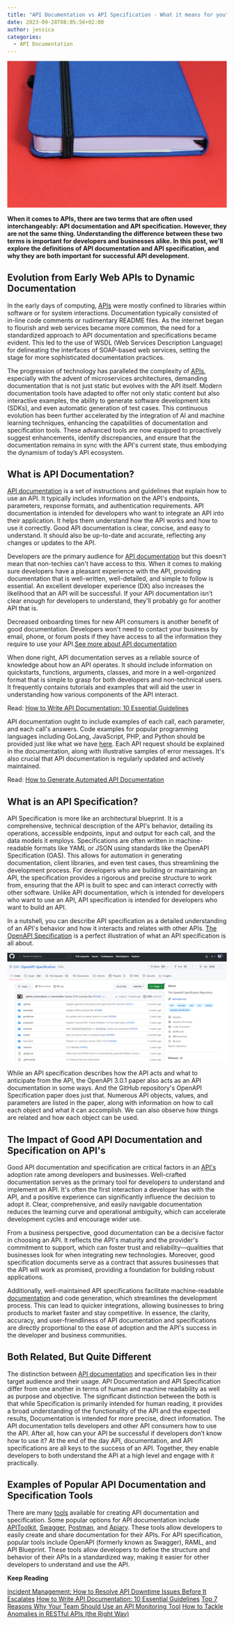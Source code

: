 ```yaml
---
title: "API Documentation vs API Specification - What it means for you"
date: 2023-09-28T08:05:56+02:00
author: jessica
categories:
  - API Documentation
---
```

![API documentation](./document.jpeg)

**When it comes to APIs, there are two terms that are often used interchangeably: API documentation and API specification. However, they are not the same thing. Understanding the difference between these two terms is important for developers and businesses alike. In this post, we'll explore the definitions of API documentation and API specification, and why they are both important for successful API development.**

## Evolution from Early Web APIs to Dynamic Documentation

In the early days of computing, [APIs](https://apitoolkit.io/blog/api-logs/) were mostly confined to libraries within software or for system interactions. Documentation typically consisted of in-line code comments or rudimentary README files. As the internet began to flourish and web services became more common, the need for a standardized approach to API documentation and specifications became evident. This led to the use of WSDL (Web Services Description Language) for delineating the interfaces of SOAP-based web services, setting the stage for more sophisticated documentation practices.

The progression of technology has paralleled the complexity of [APIs](https://apitoolkit.io/blog/api-logs/), especially with the advent of microservices architectures, demanding documentation that is not just static but evolves with the API itself. Modern documentation tools have adapted to offer not only static content but also interactive examples, the ability to generate software development kits (SDKs), and even automatic generation of test cases. This continuous evolution has been further accelerated by the integration of AI and machine learning techniques, enhancing the capabilities of documentation and specification tools. These advanced tools are now equipped to proactively suggest enhancements, identify discrepancies, and ensure that the documentation remains in sync with the API's current state, thus embodying the dynamism of today’s API ecosystem.

## What is API Documentation?

[API documentation](https://apitoolkit.io/blog/api-documentation-with-analytics/) is a set of instructions and guidelines that explain how to use an API. It typically includes information on the API's endpoints, parameters, response formats, and authentication requirements. API documentation is intended for developers who want to integrate an API into their application. It helps them understand how the API works and how to use it correctly. Good API documentation is clear, concise, and easy to understand. It should also be up-to-date and accurate, reflecting any changes or updates to the API.

Developers are the primary audience for [API documentation](https://apitoolkit.io/blog/api-documentation-and-observability-the-truth-you-must-know/) but this doesn't mean that non-techies can't have access to this. When it comes to making sure developers have a pleasant experience with the API, providing documentation that is well-written, well-detailed, and simple to follow is essential. An excellent developer experience (DX) also increases the likelihood that an API will be successful. If your API documentation isn't clear enough for developers to understand, they'll probably go for another API that is.

Decreased onboarding times for new API consumers is another benefit of good documentation. Developers won't need to contact your business by email, phone, or forum posts if they have access to all the information they require to use your API.[See more about API documentation](/blog/api-documentation-top-tools-and-using-them-right/)

When done right, API documentation serves as a reliable source of knowledge about how an API operates. It should include information on quickstarts, functions, arguments, classes, and more in a well-organized format that is simple to grasp for both developers and non-technical users. It frequently contains tutorials and examples that will aid the user in understanding how various components of the API interact.

Read: [How to Write API Documentation: 10 Essential Guidelines](https://apitoolkit.io/blog/how-to-write-api-docs/)

API documentation ought to include examples of each call, each parameter, and each call's answers. Code examples for popular programming languages including GoLang, JavaScript, PHP, and Python should be provided just like what we have [here](https://apitoolkit.io/docs/). Each API request should be explained in the documentation, along with illustrative samples of error messages. It's also crucial that API documentation is regularly updated and actively maintained.

Read: [How to Generate Automated API Documentation](https://apitoolkit.io/blog/how-to-generate-automated-api-documentation/)

## What is an API Specification?

API Specification is more like an architectural blueprint. It is a comprehensive, technical description of the API's behavior, detailing its operations, accessible endpoints, input and output for each call, and the data models it employs. Specifications are often written in machine-readable formats like YAML or JSON using standards like the OpenAPI Specification (OAS). This allows for automation in generating documentation, client libraries, and even test cases, thus streamlining the development process. For developers who are building or maintaining an API, the specification provides a rigorous and precise structure to work from, ensuring that the API is built to spec and can interact correctly with other software. Unlike API documentation, which is intended for developers who want to use an API, API specification is intended for developers who want to build an API.

In a nutshell, you can describe API specification as a detailed understanding of an API's behavior and how it interacts and relates  with other APIs. [The OpenAPI Specification](https://github.com/OAI/OpenAPI-Specification) is a perfect illustration of what an API specification is all about.

![OpenAPI Specification Github](./openapi-specification.png)

While an API specification describes how the API acts and what to anticipate from the API, the OpenAPI 3.0.1 paper also acts as an  API documentation in some ways. And the GitHub repository's OpenAPI Specification paper does just that. Numerous API objects, values, and parameters are listed in the paper, along with information on how to call each object and what it can accomplish. We can also observe how things are related and how each object can be used.

## The Impact of Good API Documentation and Specification on API's

Good API documentation and specification are critical factors in an [API's](https://apitoolkit.io/blog/anomalies-in-restful-apis/) adoption rate among developers and businesses. Well-crafted documentation serves as the primary tool for developers to understand and implement an API. It's often the first interaction a developer has with the API, and a positive experience can significantly influence the decision to adopt it. Clear, comprehensive, and easily navigable documentation reduces the learning curve and operational ambiguity, which can accelerate development cycles and encourage wider use.

From a business perspective, good documentation can be a decisive factor in choosing an API. It reflects the API's maturity and the provider's commitment to support, which can foster trust and reliability—qualities that businesses look for when integrating new technologies. Moreover, good specification documents serve as a contract that assures businesses that the API will work as promised, providing a foundation for building robust applications.

Additionally, well-maintained API specifications facilitate machine-readable [documentation](https://apitoolkit.io/blog/usercentric-api-documentation/) and code generation, which streamlines the development process. This can lead to quicker integrations, allowing businesses to bring products to market faster and stay competitive. In essence, the clarity, accuracy, and user-friendliness of API documentation and specifications are directly proportional to the ease of adoption and the API's success in the developer and business communities.

## Both Related, But Quite Different

The distinction between [API documentation](https://apitoolkit.io/blog/usercentric-api-documentation/) and specification lies in their target audience and their usage. API Documentation and API Specification differ from one another in terms of human and machine readability as well as purpose and objective. The significant distinction between the both is that while Specification is primarily intended for human reading, it provides a broad understanding of the functionality of the API and the expected results, Documentation is intended for more precise, direct information. The API documentation tells developers and other API consumers how to use the API. After all, how can your API be successful if developers don’t know how to use it? At the end of the day API, documentation, and API specifications are all keys to the success of an API. Together, they enable developers to both understand the API at a high level and engage with it practically.

## Examples of Popular API Documentation and Specification Tools

There are many [tools](https://apitoolkit.io/blog/top-8-api-documentation-tools-for-developers/) available for creating API documentation and specification. Some popular options for API documentation include [APIToolkit](https://apitoolkit.io), [Swagger](https://swagger.io/), [Postman](https://www.postman.com/), and [Apiary](https://apiary.io/). These tools allow developers to easily create and share documentation for their APIs. For API specification, popular tools include OpenAPI (formerly known as Swagger), RAML, and API Blueprint. These tools allow developers to define the structure and behavior of their APIs in a standardized way, making it easier for other developers to understand and use the API.

**Keep Reading**

[Incident Management: How to Resolve API Downtime Issues Before It Escalates](https://apitoolkit.io/blog/api-downtime/)
[How to Write API Documentation: 10 Essential Guidelines](https://apitoolkit.io/blog/how-to-write-api-docs/)
[Top 7 Reasons Why Your Team Should Use an API Monitoring Tool](https://apitoolkit.io/blog/why-you-need-an-api-monitoring-tool/)
[How to Tackle Anomalies in RESTful APIs (the Right Way)](https://apitoolkit.io/blog/anomalies-in-restful-apis/)